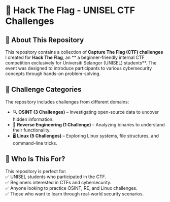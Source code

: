 # 🏴 Hack The Flag - UNISEL CTF Challenges  

## 📌 About This Repository  
This repository contains a collection of **Capture The Flag (CTF) challenges** I created for **Hack The Flag**, an ** a beginner-friendly internal CTF competition exclusively for Universiti Selangor (UNISEL) students**. The event was designed to introduce participants to various cybersecurity concepts through hands-on problem-solving.  

## 📂 Challenge Categories  
The repository includes challenges from different domains:  

- 🔍 **OSINT (3 Challenges)** – Investigating open-source data to uncover hidden information.  
- 🔄 **Reverse Engineering (1 Challenge)** – Analyzing binaries to understand their functionality.  
- 🖥️ **Linux (5 Challenges)** – Exploring Linux systems, file structures, and command-line tricks.  


## 🎯 Who Is This For?  
This repository is perfect for:  
✅ UNISEL students who participated in the CTF.  
✅ Beginners interested in CTFs and cybersecurity.  
✅ Anyone looking to practice OSINT, RE, and Linux challenges.  
✅ Those who want to learn through real-world security scenarios.  

